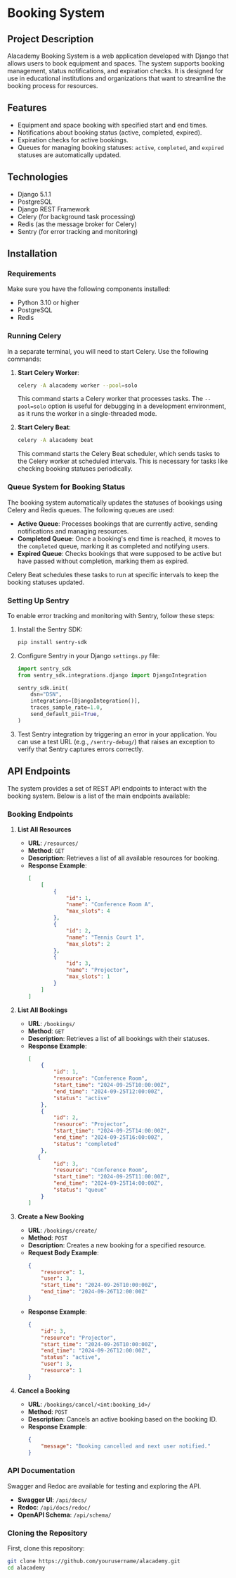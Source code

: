# Booking System

## Project Description

Alacademy Booking System is a web application developed with Django that allows users to book equipment and spaces. The system supports booking management, status notifications, and expiration checks. It is designed for use in educational institutions and organizations that want to streamline the booking process for resources.

## Features

- Equipment and space booking with specified start and end times.
- Notifications about booking status (active, completed, expired).
- Expiration checks for active bookings.
- Queues for managing booking statuses: `active`, `completed`, and `expired` statuses are automatically updated.

## Technologies

- Django 5.1.1
- PostgreSQL
- Django REST Framework
- Celery (for background task processing)
- Redis (as the message broker for Celery)
- Sentry (for error tracking and monitoring)

## Installation

### Requirements

Make sure you have the following components installed:

- Python 3.10 or higher
- PostgreSQL
- Redis

### Running Celery

In a separate terminal, you will need to start Celery. Use the following commands:

1. **Start Celery Worker**:

    ```bash
    celery -A alacademy worker --pool=solo
    ```

    This command starts a Celery worker that processes tasks. The `--pool=solo` option is useful for debugging in a development environment, as it runs the worker in a single-threaded mode.

2. **Start Celery Beat**:

    ```bash
    celery -A alacademy beat
    ```

    This command starts the Celery Beat scheduler, which sends tasks to the Celery worker at scheduled intervals. This is necessary for tasks like checking booking statuses periodically.

### Queue System for Booking Status

The booking system automatically updates the statuses of bookings using Celery and Redis queues. The following queues are used:

- **Active Queue**: Processes bookings that are currently active, sending notifications and managing resources.
- **Completed Queue**: Once a booking's end time is reached, it moves to the `completed` queue, marking it as completed and notifying users.
- **Expired Queue**: Checks bookings that were supposed to be active but have passed without completion, marking them as expired.

Celery Beat schedules these tasks to run at specific intervals to keep the booking statuses updated.

### Setting Up Sentry

To enable error tracking and monitoring with Sentry, follow these steps:

1. Install the Sentry SDK:

    ```bash
    pip install sentry-sdk
    ```

2. Configure Sentry in your Django `settings.py` file:

    ```python
    import sentry_sdk
    from sentry_sdk.integrations.django import DjangoIntegration

    sentry_sdk.init(
        dsn="DSN",
        integrations=[DjangoIntegration()],
        traces_sample_rate=1.0,
        send_default_pii=True,
    )
    ```

3. Test Sentry integration by triggering an error in your application. You can use a test URL (e.g., `/sentry-debug/`) that raises an exception to verify that Sentry captures errors correctly.

## API Endpoints

The system provides a set of REST API endpoints to interact with the booking system. Below is a list of the main endpoints available:

### Booking Endpoints

1. **List All Resources**

    - **URL**: `/resources/`
    - **Method**: `GET`
    - **Description**: Retrieves a list of all available resources for booking.
    - **Response Example**:
        ```json
        [
            [
                {
                    "id": 1,
                    "name": "Conference Room A",
                    "max_slots": 4
                },
                {
                    "id": 2,
                    "name": "Tennis Court 1",
                    "max_slots": 2
                },
                {
                    "id": 3,
                    "name": "Projector",
                    "max_slots": 1
                }
            ]
        ]
        ```

2. **List All Bookings**

    - **URL**: `/bookings/`
    - **Method**: `GET`
    - **Description**: Retrieves a list of all bookings with their statuses.
    - **Response Example**:
        ```json
        [
            {
                "id": 1,
                "resource": "Conference Room",
                "start_time": "2024-09-25T10:00:00Z",
                "end_time": "2024-09-25T12:00:00Z",
                "status": "active"
            },
            {
                "id": 2,
                "resource": "Projector",
                "start_time": "2024-09-25T14:00:00Z",
                "end_time": "2024-09-25T16:00:00Z",
                "status": "completed"
            },
           {
                "id": 3,
                "resource": "Conference Room",
                "start_time": "2024-09-25T11:00:00Z",
                "end_time": "2024-09-25T14:00:00Z",
                "status": "queue"
            }
        ]
        ```

3. **Create a New Booking**

    - **URL**: `/bookings/create/`
    - **Method**: `POST`
    - **Description**: Creates a new booking for a specified resource.
    - **Request Body Example**:
        ```json
        {
            "resource": 1,
            "user": 3,
            "start_time": "2024-09-26T10:00:00Z",
            "end_time": "2024-09-26T12:00:00Z"
        }
        ```
    - **Response Example**:
        ```json
        {
            "id": 3,
            "resource": "Projector",
            "start_time": "2024-09-26T10:00:00Z",
            "end_time": "2024-09-26T12:00:00Z",
            "status": "active",
            "user": 3,
            "resource": 1
        }
        ```

4. **Cancel a Booking**

    - **URL**: `/bookings/cancel/<int:booking_id>/`
    - **Method**: `POST`
    - **Description**: Cancels an active booking based on the booking ID.
    - **Response Example**:
        ```json
        {
            "message": "Booking cancelled and next user notified."
        }
        ```

### API Documentation

Swagger and Redoc are available for testing and exploring the API.

- **Swagger UI**: `/api/docs/`
- **Redoc**: `/api/docs/redoc/`
- **OpenAPI Schema**: `/api/schema/`


### Cloning the Repository

First, clone this repository:

```bash
git clone https://github.com/yourusername/alacademy.git
cd alacademy

